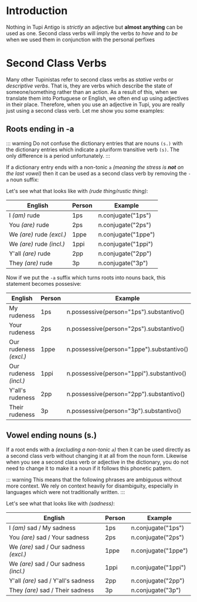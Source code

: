 # Introduction

Nothing in Tupi Antigo is _strictly_ an adjective but __almost anything__ can be used as one. Second class verbs will imply the verbs _to have_ and _to be_ when we used them in conjunction with the personal perfixes

# Second Class Verbs

Many other Tupinistas refer to second class verbs as _stative verbs_ or _descriptive verbs_. That is, they are verbs which describe the state of someone/something rather than an action. As a result of this, when we translate them into Portuguese or English, we often end up using adjectives in their place. Therefore, when you use an adjective in Tupi, you are really just using a second class verb. Let me show you some examples:

## Roots ending in -a

::: warning
Do not confuse the dictionary entries that are nouns `(s.)` with the dictionary entries which indicate a pluriform transitive verb `(s)`. The only difference is a period unfortunately.
:::

If a dictionary entry ends with a non-tonic `a` _(meaning the stress is __not__ on the last vowel)_ then it can be used as a second class verb by removing the `-a` noun suffix:

Let's see what that looks like with <root root=rana /> _(rude thing/rustic thing)_:

| English | Person | Example |
|------|-----------------|--------|
| I _(am)_ rude | 1ps            |<py>n.conjugate("1ps")</py>   |
| You _(are)_ rude | 2ps           |<py>n.conjugate("2ps")</py>    |
| We _(are)_ rude  _(excl.)_ | 1ppe   |<py>n.conjugate("1ppe")</py>   |
| We _(are)_ rude  _(incl.)_ | 1ppi  |<py>n.conjugate("1ppi")</py>    |
| Y'all _(are)_ rude | 2pp           |<py>n.conjugate("2pp")</py>      |
| They _(are)_ rude | 3p            |<py>n.conjugate("3p")</py>       |

Now if we put the `-a` suffix which turns roots into nouns back, this statement becomes possesive:

| English | Person | Example |
|------|-----------------|--------|
| My rudeness | 1ps            |<py>n.possessive(person="1ps").substantivo()</py>   |
| Your rudeness | 2ps           |<py>n.possessive(person="2ps").substantivo()</py>    |
| Our rudeness  _(excl.)_ | 1ppe   |<py>n.possessive(person="1ppe").substantivo()</py>   |
| Our rudeness  _(incl.)_ | 1ppi  |<py>n.possessive(person="1ppi").substantivo()</py>    |
| Y'all's rudeness | 2pp           |<py>n.possessive(person="2pp").substantivo()</py>      |
| Their rudeness | 3p            |<py>n.possessive(person="3p").substantivo()</py>       |



## Vowel ending nouns (s.)

If a root ends with a <tVowels/> _(excluding a non-tonic `a`)_ then it can be used directly as a second class verb without changing it at all from the noun form. Likewise when you see a second class verb or adjective in the dictionary, you do not need to change it to make it a noun if it follows this phonetic pattern.

::: warning
This means that the following phrases are ambiguous without more context. We rely on context heavily for disambiguity, especially in languages which were not traditionally written.
:::

Let's see what that looks like with <root root=aruru /> _(sadness)_:

| English | Person | Example |
|------|-----------------|--------|
| I _(am)_ sad / My sadness   | 1ps            |<py>n.conjugate("1ps")</py>   |
| You _(are)_ sad / Your sadness  | 2ps           |<py>n.conjugate("2ps")</py>    |
| We _(are)_ sad / Our sadness _(excl.)_ | 1ppe   |<py>n.conjugate("1ppe")</py>   |
| We _(are)_ sad / Our sadness _(incl.)_| 1ppi  |<py>n.conjugate("1ppi")</py>    |
| Y'all _(are)_ sad / Y'all's sadness | 2pp           |<py>n.conjugate("2pp")</py>      |
| They _(are)_ sad / Their sadness | 3p            |<py>n.conjugate("3p")</py>       |